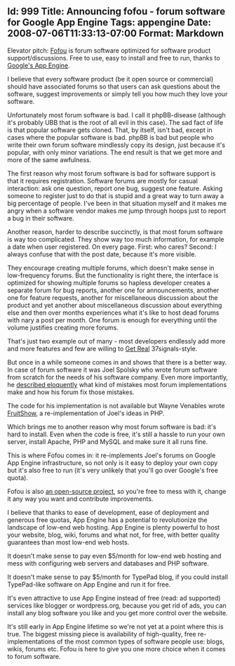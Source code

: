 Id: 999
Title: Announcing fofou - forum software for Google App Engine
Tags: appengine
Date: 2008-07-06T11:33:13-07:00
Format: Markdown
--------------
Elevator pitch: [Fofou](http://blog.kowalczyk.info/software/fofou/) is
forum software optimized for software product support/discussions. Free
to use, easy to install and free to run, thanks to [Google's App
Engine](http://code.google.com/appengine).

I believe that every software product (be it open source or commercial)
should have associated forums so that users can ask questions about the
software, suggest improvements or simply tell you how much they love
your software.

Unfortunately most forum software is bad. I call it phpBB-disease
(although it's probably UBB that is the root of all evil in this case).
The sad fact of life is that popular software gets cloned. That, by
itself, isn't bad, except in cases where the popular software is bad.
phpBB is bad but people who write their own forum software mindlessly
copy its design, just because it's popular, with only minor variations.
The end result is that we get more and more of the same awfulness.

The first reason why most forum software is bad for software support is
that it requires registration. Software forums are mostly for casual
interaction: ask one question, report one bug, suggest one feature.
Asking someone to register just to do that is stupid and a great way to
turn away a big percentage of people. I've been in that situation myself
and it makes me angry when a software vendor makes me jump through hoops
just to report a bug in their software.

Another reason, harder to describe succinctly, is that most forum
software is way too complicated. They show way too much information, for
example a date when user registered. On every page. First: who cares?
Second: I always confuse that with the post date, because it's more
visible.

They encourage creating multiple forums, which doesn't make sense in
low-frequency forums. But the functionality is right there, the
interface is optimized for showing multiple forums so hapless developer
creates a separate forum for bug reports, another one for announcements,
another one for feature requests, another for miscellaneous discussion
about the product and yet another about miscellaneous discussion about
everything else and then over months experiences what it's like to host
dead forums with nary a post per month. One forum is enough for
everything until the volume justifies creating more forums.

That's just two example out of many - most developers endlessly add more
and more features and few are willing to [Get
Real](http://gettingreal.37signals.com/toc.php) 37signals-style.

But once in a while someone comes in and shows that there is a better
way. In case of forum software it was Joel Spolsky who wrote forum
software from scratch for the needs of his software company. Even more
importantly, he [described
eloquently](http://www.joelonsoftware.com/articles/BuildingCommunitieswithSo.html)
what kind of mistakes most forum implementations make and how his forum
fix those mistakes.

The code for his implementation is not available but Wayne Venables
wrote [FruitShow](http://sourceforge.net/projects/fruitshow), a
re-implementation of Joel's ideas in PHP.

Which brings me to another reason why most forum software is bad: it's
hard to install. Even when the code is free, it's still a hassle to run
your own server, install Apache, PHP and MySQL and make sure it all runs
fine.

This is where Fofou comes in: it re-implements Joel's forums on Google
App Engine infrastructure, so not only is it easy to deploy your own
copy but it's also free to run (it's very unlikely that you'll go over
Google's free quota).

Fofou is also [an open-source project](http://github.com/kjk/fofou), so
you're free to mess with it, change it any way you want and contribute
improvements.

I believe that thanks to ease of development, ease of deployment and
generous free quotas, App Engine has a potential to revolutionize the
landscape of low-end web hosting. App Engine is plenty powerful to host
your website, blog, wiki, forums and what not, for free, with better
quality guarantees than most low-end web hosts.

It doesn't make sense to pay even $5/month for low-end web hosting and
mess with configuring web servers and databases and PHP software.

It doesn't make sense to pay $5/month for TypePad blog, if you could
install TypePad-like software on App Engine and run it for free.

It's even attractive to use App Engine instead of free (read: ad
supported) services like blogger or wordpress.org, because you get rid
of ads, you can install any blog software you like and you get more
control over the website.

It's still early in App Engine lifetime so we're not yet at a point
where this is true. The biggest missing piece is availability of
high-quality, free re-implementations of the most common types of
software people use: blogs, wikis, forums etc. Fofou is here to give you
one more choice when it comes to forum software.
